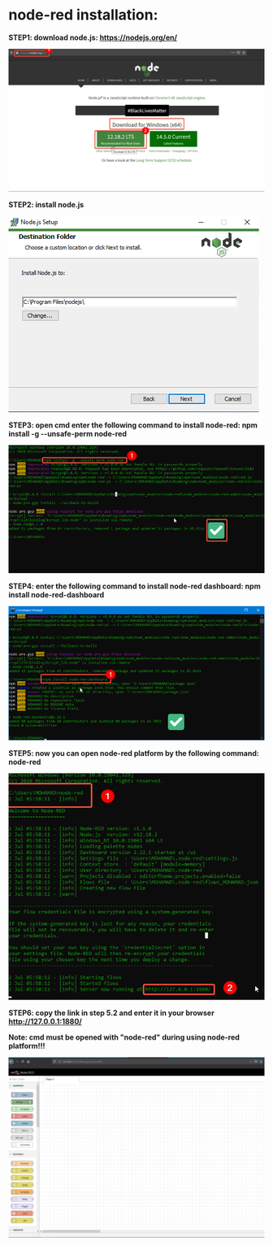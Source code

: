 # node-red installation:

**STEP1: download node.js:
https://nodejs.org/en/**


![alt text](https://github.com/AI-MOO/IoT_LAB/blob/master/week%204/29-06-2020%20Mon%23Task/1.png)

**STEP2: install node.js**

![alt text](https://github.com/AI-MOO/IoT_LAB/blob/master/week%204/29-06-2020%20Mon%23Task/2.png)


**STEP3: open cmd enter the following command to install node-red:
npm install -g --unsafe-perm node-red**

![alt text](https://github.com/AI-MOO/IoT_LAB/blob/master/week%204/29-06-2020%20Mon%23Task/3.png)

**STEP4: enter the  following command to install node-red dashboard:
npm install node-red-dashboard**

![alt text](https://github.com/AI-MOO/IoT_LAB/blob/master/week%204/29-06-2020%20Mon%23Task/4.png)

**STEP5: now you can open node-red platform by the following command:
node-red**

![alt text](https://github.com/AI-MOO/IoT_LAB/blob/master/week%204/29-06-2020%20Mon%23Task/5.png)

**STEP6: copy the link in step 5.2 and enter it in your browser http://127.0.0.1:1880/**

**Note: cmd must be opened with "node-red" during using node-red platform!!!**

![alt text](https://github.com/AI-MOO/IoT_LAB/blob/master/week%204/29-06-2020%20Mon%23Task/6.png)

